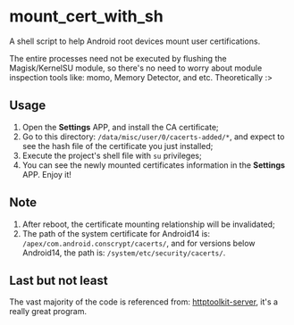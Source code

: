 # mount_cert_with_sh
A shell script to help Android root devices mount user certifications. 

The entire processes need not be executed by flushing the Magisk/KernelSU module, so there's no need to worry about module inspection tools like: momo, Memory Detector, and etc. Theoretically :>

## Usage

1. Open the **Settings** APP, and install the CA certificate;
2. Go to this directory: `/data/misc/user/0/cacerts-added/*`, and expect to see the hash file of the certificate you just installed;
3. Execute the project's shell file with `su` privileges;
4. You can see the newly mounted certificates information in the **Settings** APP. Enjoy it!

## Note

1. After reboot, the certificate mounting relationship will be invalidated;
2. The path of the system certificate for Android14 is: `/apex/com.android.conscrypt/cacerts/`, and for versions below Android14, the path is: `/system/etc/security/cacerts/`.


## Last but not least

The vast majority of the code is referenced from: [httptoolkit-server](https://github.com/httptoolkit/httptoolkit-server), it's a really great program.
